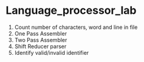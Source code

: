 # Language_processor_lab
1. Count number of characters, word and line in file
2. One Pass Assembler
3. Two Pass Assembler
4. Shift Reducer parser
5. Identify valid/invalid identifier
